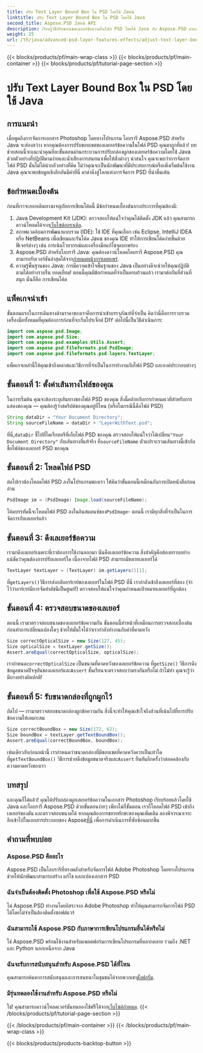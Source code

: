 ```yaml
---
title: ปรับ Text Layer Bound Box ใน PSD โดยใช้ Java
linktitle: ปรับ Text Layer Bound Box ใน PSD โดยใช้ Java
second_title: Aspose.PSD Java API
description: เรียนรู้วิธีปรับขอบเขตเลเยอร์ข้อความในไฟล์ PSD โดยใช้ Java กับ Aspose.PSD คำแนะนำง่ายๆ พร้อมคำแนะนำทีละขั้นตอน
weight: 25
url: /th/java/advanced-psd-layer-features-effects/adjust-text-layer-bound-box-psd/
---
```


{{< blocks/products/pf/main-wrap-class >}}
{{< blocks/products/pf/main-container >}}
{{< blocks/products/pf/tutorial-page-section >}}

# ปรับ Text Layer Bound Box ใน PSD โดยใช้ Java

## การแนะนำ
เมื่อพูดถึงการจัดการเอกสาร Photoshop โดยทางโปรแกรม ไลบรารี Aspose.PSD สำหรับ Java จะส่องสว่าง หากคุณต้องการปรับขอบเขตของเลเยอร์ข้อความในไฟล์ PSD คุณมาถูกที่แล้ว! บทช่วยสอนนี้จะแนะนำคุณทีละขั้นตอนผ่านกระบวนการปรับกล่องผูกของเลเยอร์ข้อความโดยใช้ Java
ด้วยตัวอย่างที่ปฏิบัติตามง่ายและน้ำเสียงการสนทนาเพื่อให้สิ่งต่างๆ น่าสนใจ คุณจะพบว่าการจัดการไฟล์ PSD นั้นไม่ได้น่ากลัวอย่างที่คิด ไม่ว่าคุณจะเป็นนักพัฒนาที่มีประสบการณ์หรือเพิ่งเริ่มต้นใช้งาน Java คุณจะพบข้อมูลเชิงลึกอันมีค่าที่นี่ มาดำดิ่งสู่โลกแห่งการจัดการ PSD ที่น่าตื่นเต้น
## ข้อกำหนดเบื้องต้น
ก่อนที่เราจะออกเดินทางผจญภัยการเขียนโค้ดนี้ มีข้อกำหนดเบื้องต้นบางประการที่คุณต้องมี:
1. Java Development Kit (JDK): ตรวจสอบให้แน่ใจว่าคุณได้ติดตั้ง JDK แล้ว คุณสามารถดาวน์โหลดได้จาก[เว็บไซต์ออราเคิล](https://www.oracle.com/java/technologies/javase-jdk11-downloads.html).
2. สภาพแวดล้อมการพัฒนาแบบรวม (IDE): ใช้ IDE ที่คุณเลือก เช่น Eclipse, IntelliJ IDEA หรือ NetBeans เพื่อเขียนและรันโค้ด Java ของคุณ IDE ทำให้การเขียนโค้ดง่ายขึ้นด้วยฟีเจอร์ต่างๆ เช่น การเน้นไวยากรณ์และเครื่องมือแก้ไขจุดบกพร่อง
3.  Aspose.PSD สำหรับไลบรารี Java: คุณต้องดาวน์โหลดไลบรารี Aspose.PSD คุณสามารถรับเวอร์ชันล่าสุดได้จาก[กำหนดหน้าการเผยแพร่](https://releases.aspose.com/psd/java/). 
4. ความรู้พื้นฐานของ Java: การมีความเข้าใจพื้นฐานของ Java เป็นอย่างดีจะช่วยให้คุณปฏิบัติตามได้อย่างราบรื่น
ยอดเยี่ยม! ตอนนี้คุณมีข้อกำหนดที่จำเป็นครบถ้วนแล้ว เรามาต่อกันที่ส่วนที่สนุก นั่นก็คือ การเขียนโค้ด
## แพ็คเกจนำเข้า
ขั้นตอนแรกในการเดินทางด้านราคาของเราคือการนำเข้าบรรจุภัณฑ์ที่จำเป็น คิดว่านี่คือการรวบรวมเครื่องมือทั้งหมดที่คุณต้องการก่อนที่จะเริ่มโปรเจ็กต์ DIY ต่อไปนี้เป็นวิธีดำเนินการ:
```java
import com.aspose.psd.Image;
import com.aspose.psd.Size;
import com.aspose.psd.examples.Utils.Assert;
import com.aspose.psd.fileformats.psd.PsdImage;
import com.aspose.psd.fileformats.psd.layers.TextLayer;
```
แพ็คเกจเหล่านี้ให้คุณเข้าถึงคลาสและวิธีการที่จำเป็นในการทำงานกับไฟล์ PSD และองค์ประกอบต่างๆ
## ขั้นตอนที่ 1: ตั้งค่าเส้นทางไฟล์ของคุณ
ในการเริ่มต้น คุณจะต้องระบุเส้นทางของไฟล์ PSD ของคุณ สิ่งนี้คล้ายกับการกำหนดเวทีสำหรับการแสดงของคุณ — คุณต้องรู้ว่าสคริปต์ของคุณอยู่ที่ไหน (หรือในกรณีนี้คือไฟล์ PSD)

```java
String dataDir = "Your Document Directory"; 
String sourceFileName = dataDir + "LayerWithText.psd";
```
 ที่นี่,`dataDir` ชี้ไปที่ไดเร็กทอรีที่เก็บไฟล์ PSD ของคุณ ตรวจสอบให้แน่ใจว่าได้เปลี่ยน`"Your Document Directory"` กับเส้นทางที่แท้จริง ที่`sourceFileName` ตัวแปรจะรวมเส้นทางนี้เข้ากับชื่อไฟล์ของเลเยอร์ PSD ของคุณ
## ขั้นตอนที่ 2: โหลดไฟล์ PSD
ต่อไปเราต้องโหลดไฟล์ PSD ลงในโปรแกรมของเรา ให้คิดว่าขั้นตอนนี้เหมือนกับการเปิดหนังสือก่อนอ่าน

```java
PsdImage im = (PsdImage) Image.load(sourceFileName);
```
 โค้ดบรรทัดนี้จะโหลดไฟล์ PSD ลงในอินสแตนซ์ของ`PsdImage`- ตอนนี้ เรามีทุกสิ่งที่จำเป็นในการจัดการกับเลเยอร์แล้ว
## ขั้นตอนที่ 3: ดึงเลเยอร์ข้อความ
เรามาดึงเลเยอร์เฉพาะที่เราต้องการใช้งานออกมา นั่นคือเลเยอร์ข้อความ สิ่งสำคัญคือต้องทราบอย่างแน่ชัดว่าคุณต้องการปรับเลเยอร์ใด เนื่องจากไฟล์ PSD สามารถมีหลายเลเยอร์ได้

```java
TextLayer textLayer = (TextLayer) im.getLayers()[1];
```
 ที่`getLayers()`วิธีการส่งกลับอาร์เรย์ของเลเยอร์ในไฟล์ PSD ที่นี่ เรากำลังเข้าถึงเลเยอร์ที่สอง (จำไว้ว่าอาร์เรย์มีการจัดทำดัชนีเป็นศูนย์!) ตรวจสอบให้แน่ใจว่าคุณกำหนดเป้าหมายเลเยอร์ที่ถูกต้อง
## ขั้นตอนที่ 4: ตรวจสอบขนาดของเลเยอร์
ตอนนี้ เรามาตรวจสอบขนาดของเลเยอร์ข้อความกัน ขั้นตอนนี้ทำหน้าที่เหมือนการตรวจสอบเบื้องต้นก่อนทำการเปลี่ยนแปลงใดๆ ช่วยให้มั่นใจได้ว่าเรากำลังทำงานกับค่าที่คาดหวัง

```java
Size correctOpticalSize = new Size(127, 45);
Size opticalSize = textLayer.getSize();
Assert.areEqual(correctOpticalSize, opticalSize);
```
 เรากำหนด`correctOpticalSize` เป็นขนาดที่คาดหวังของเลเยอร์ข้อความ ที่`getSize()` วิธีการดึงข้อมูลขนาดปัจจุบันของเลเยอร์และ`Assert` ชั้นเรียนจะตรวจสอบว่าตรงกันหรือไม่ ถ้าไม่ทำ คุณจะรู้ว่ามีบางอย่างผิดปกติ!
## ขั้นตอนที่ 5: รับขนาดกล่องที่ถูกผูกไว้
ถัดไป — เรามาตรวจสอบขนาดกล่องผูกข้อความกัน สิ่งนี้จะทำให้คุณเข้าใจถึงส่วนที่เน้นไปที่การปรับข้อความให้เหมาะสม

```java
Size correctBoundBox = new Size(172, 62);
Size boundBox = textLayer.getTextBoundBox();
Assert.areEqual(correctBoundBox, boundBox);
```
 เช่นเดียวกับก่อนหน้านี้ เรากำหนดว่าขนาดกล่องที่มีขอบเขตที่คาดหวังควรเป็นเท่าใด ที่`getTextBoundBox()` วิธีการช่วยดึงข้อมูลขนาดจริงและ`Assert` ยืนยันอีกครั้งว่าสอดคล้องกับความคาดหวังของเรา
## บทสรุป
และคุณก็ได้แล้ว! คุณได้ปรับกล่องผูกเลเยอร์ข้อความในเอกสาร Photoshop เรียบร้อยแล้วโดยใช้ Java และไลบรารี Aspose.PSD ด้วยขั้นตอนง่ายๆ เพียงไม่กี่ขั้นตอน เราก็โหลดไฟล์ PSD เข้าถึงเลเยอร์ของมัน และตรวจสอบขนาดได้ หากคุณต้องการขยายทักษะของคุณเพิ่มเติม ลองพิจารณาเจาะลึกเข้าไปในเอกสารประกอบของ Aspose[ที่นี่](https://reference.aspose.com/psd/java/) เพื่อการดำเนินการที่ซับซ้อนมากขึ้น
## คำถามที่พบบ่อย
### Aspose.PSD คืออะไร
Aspose.PSD เป็นไลบรารีที่ทรงพลังสำหรับจัดการไฟล์ Adobe Photoshop โดยทางโปรแกรม ช่วยให้นักพัฒนาสามารถสร้าง แก้ไข และแปลงเอกสาร PSD
### ฉันจำเป็นต้องติดตั้ง Photoshop เพื่อใช้ Aspose.PSD หรือไม่
ไม่ Aspose.PSD ทำงานโดยอิสระจาก Adobe Photoshop ทำให้คุณสามารถจัดการไฟล์ PSD ได้โดยไม่จำเป็นต้องติดตั้งซอฟต์แวร์
### ฉันสามารถใช้ Aspose.PSD กับภาษาการเขียนโปรแกรมอื่นได้หรือไม่
ใช่ Aspose.PSD พร้อมใช้งานสำหรับแพลตฟอร์มการเขียนโปรแกรมที่หลากหลาย รวมถึง .NET และ Python นอกเหนือจาก Java
### ฉันจะรับการสนับสนุนสำหรับ Aspose.PSD ได้ที่ไหน
คุณสามารถค้นหาการสนับสนุนและการสนทนาในชุมชนได้จากพวกเขา[ตั้งฟอรั่ม](https://forum.aspose.com/c/psd/34).
### มีรุ่นทดลองใช้งานสำหรับ Aspose.PSD หรือไม่
 ใช่! คุณสามารถดาวน์โหลดเวอร์ชันทดลองใช้ฟรีได้จาก[เว็บไซต์กำหนด](https://releases.aspose.com/).
{{< /blocks/products/pf/tutorial-page-section >}}

{{< /blocks/products/pf/main-container >}}
{{< /blocks/products/pf/main-wrap-class >}}

{{< blocks/products/products-backtop-button >}}

